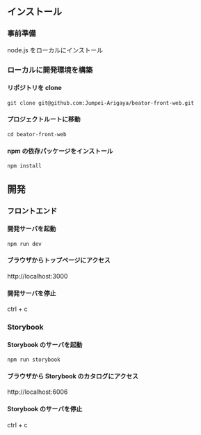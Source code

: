 ## インストール

### 事前準備

node.js をローカルにインストール

### ローカルに開発環境を構築

#### リポジトリを clone

```
git clone git@github.com:Jumpei-Arigaya/beator-front-web.git
```

#### プロジェクトルートに移動

```
cd beator-front-web
```

#### npm の依存パッケージをインストール

```
npm install
```

## 開発

### フロントエンド

#### 開発サーバを起動

```
npm run dev
```

#### ブラウザからトップページにアクセス

http://localhost:3000

#### 開発サーバを停止

ctrl + c

### Storybook

#### Storybook のサーバを起動

```
npm run storybook
```

#### ブラウザから Storybook のカタログにアクセス

http://localhost:6006

#### Storybook のサーバを停止

ctrl + c
